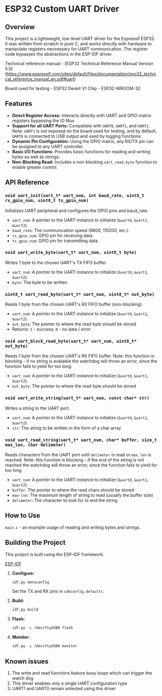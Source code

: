 # ESP32 Custom UART Driver

## Overview

This project is a lightweight, low-level UART driver for the Espressif ESP32. It was written from scratch in pure C, and works directly with hardware to manipulate registers neccessary for UART communication. The register code bypasses the abstractions in the ESP-IDF driver.

Technical reference manual - [ESP32 Technical Reference Manual Version 5.5] (https://www.espressif.com/sites/default/files/documentation/esp32_technical_reference_manual_en.pdf#uart)

Board used for testing - ESP32 Devkit V1
Chip - ESP32-WROOM-32

## Features

- **Direct Register Access:** Interacts directly with UART and GPIO matrix registers bypassing the IO Mux
- **Support for all UART Ports:** Compatible with `UART0`, `UART1`, and `UART2`. Note: `UART1` is not exposed on the board used for testing, and by default, `UART0` is connected to USB output and used by logging functions.
- **Dynamic Pin Configuration:** Using the GPIO matrix, any RX/TX pin can be assigned to any UART controller.
- **Basic I/O Functions:** Provides basic functions for reading and writing bytes as well as strings.
- **Non-Blocking Read:** Includes a non-blocking `uart_read_byte` function to enable greater control.

## API Reference

### `void uart_init(uart_t* uart_num, int baud_rate, uint8_t rx_gpio_num, uint8_t tx_gpio_num)`
Initializes UART peripheral and configures the GPIO pins and baud_rate.

- `uart_num`: A pointer to the UART instance to initialize (`&uart0`, `&uart1`, `&uart2`).
- `baud_rate`: The communication speed (9600, 115200, etc.).
- `rx_gpio_num`: GPIO pin for receiving data.
- `tx_gpio_num`: GPIO pin for transmitting data.

### `void uart_write_byte(uart_t* uart_num, uint8_t byte)`
Writes 1 byte to the chosen UART's TX FIFO buffer.

- `uart_num`: A pointer to the UART instance to initialize (`&uart0`, `&uart1`, `&uart2`).
- `byte`: The byte to be written

### `uint8_t uart_read_byte(uart_t* uart_num, uint8_t* out_byte)`
Reads 1 byte from the chosen UART's RX FIFO buffer (non-blocking).

- `uart_num`: A pointer to the UART instance to initialize (`&uart0`, `&uart1`, `&uart2`).
- `out_byte`: The pointer to where the read byte should be stored
- Returns: `1` - success; `0` - no data / error

### `void uart_block_read_byte(uart_t* uart_num, uint8_t* out_byte)`
Reads 1 byte from the chosen UART's RX FIFO buffer. Note: this function is blocking - if no string is available the watchdog will throw an error, since the function fails to yield for too long. 

- `uart_num`: A pointer to the UART instance to initialize (`&uart0`, `&uart1`, `&uart2`).
- `out_byte`: The pointer to where the read byte should be stored

### `void uart_write_string(uart_t* uart_num, const char* str)`
Writes a string to the UART port.

- `uart_num`: A pointer to the UART instance to initialize (`&uart0`, `&uart1`, `&uart2`).
- `str`: The string to be written in the form of a char array

### `void uart_read_string(uart_t* uart_num, char* buffer, size_t max_len, char delimeter)`
Reads characters from the UART port until `delimeter` is read or `max_len` is reached. Note: this function is blocking - if the end of the string is not reached the watchdog will throw an error, since the function fails to yield for too long.

- `uart_num`: A pointer to the UART instance to initialize (`&uart0`, `&uart1`, `&uart2`).
- `buffer`: The pointer to where the read chars should be stored
- `max-len`: The maximum length of string to read (usually the buffer size)
- `delimeter`: The character to look for to end the string

## How to Use

`main.c` - an example usage of reading and writing bytes and strings.

## Building the Project

This project is built using the ESP-IDF framework.

[ESP-IDF](https://docs.espressif.com/projects/esp-idf/en/stable/esp32/get-started/index.html)

1.  **Configure:**
    ```bash
    idf.py menuconfig
    ```
    Set the TX and RX pins in `sdkconfig.defaults`

2.  **Build:**
    ```bash
    idf.py build
    ```

3.  **Flash:**
    ```bash
    idf.py -p /dev/ttyUSB0 flash
    ```

4.  **Monitor:**
    ```bash
    idf.py -p /dev/ttyUSB0 monitor
    ```

## Known issues

1. The write and read functions feature busy loops which can trigger the watch dog
2. This driver enables only a single UART configuration type
3. UART1 and UART0 remain untested using this driver